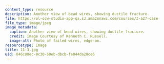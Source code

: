 ```yaml
---
content_type: resource
description: Another view of bead wires, showing ductile fracture.
file: https://ol-ocw-studio-app-qa.s3.amazonaws.com/courses/3-a27-case-studies-in-forensic-metallurgy-fall-2007/846c88ec8c3060ebdbcbfe044da28ce6_11-3.jpg
file_type: image/jpeg
image_metadata:
  caption: Another view of bead wires, showing ductile fracture.
  credit: Image Courtesy of Kenneth C. Russell.
  image-alt: Photo of failed wires, edge-on.
resourcetype: Image
title: 11-3.jpg
uid: 846c88ec-8c30-60eb-dbcb-fe044da28ce6
---
```

